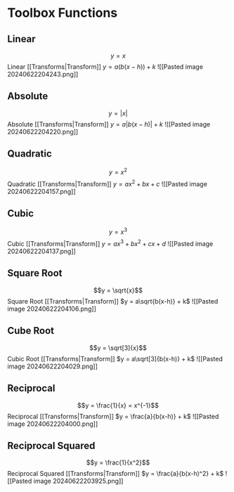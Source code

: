 
# Toolbox Functions
## Linear 
$$y = x$$
Linear [[Transforms|Transform]] $y = a(b(x - h)) + k$ 
![[Pasted image 20240622204243.png]]
## Absolute 
$$y = |x|$$
Absolute [[Transforms|Transform]] $y = a|b(x-h)|+k$
![[Pasted image 20240622204220.png]]
## Quadratic 
$$y = x^2$$
Quadratic [[Transforms|Transform]] $y = ax^2 + bx + c$ 
![[Pasted image 20240622204157.png]]
## Cubic 
$$y = x^3$$
Cubic [[Transforms|Transform]] $y = ax^3 + bx^2 + cx + d$ 
![[Pasted image 20240622204137.png]]
## Square Root 
$$y = \sqrt{x}$$
Square Root [[Transforms|Transform]] $y = a\sqrt{b(x-h)} + k$ 
![[Pasted image 20240622204106.png]]
## Cube Root 
$$y = \sqrt[3]{x}$$
Cubic Root [[Transforms|Transform]] $y = a\sqrt[3]{b(x-h)} + k$ 
![[Pasted image 20240622204029.png]]
## Reciprocal 
$$y = \frac{1}{x} = x^{-1}$$
Reciprocal [[Transforms|Transform]] $y = \frac{a}{b(x-h)} + k$ 
![[Pasted image 20240622204000.png]]
## Reciprocal Squared 
$$y = \frac{1}{x^2}$$
Reciprocal Squared [[Transforms|Transform]] $y = \frac{a}{b(x-h)^2} + k$ 
![[Pasted image 20240622203925.png]]

